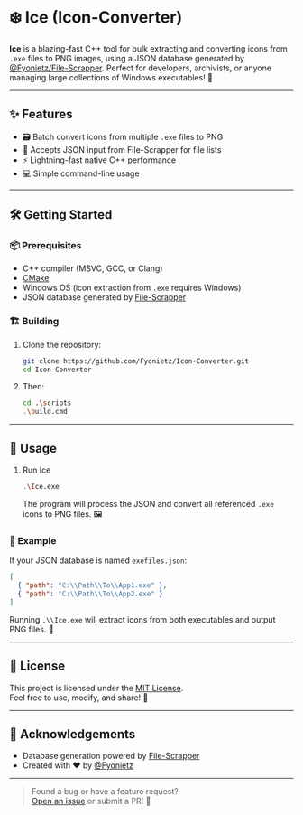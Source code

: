 # ❄️ Ice (Icon-Converter)

**Ice** is a blazing-fast C++ tool for bulk extracting and converting icons from `.exe` files to PNG images, using a JSON database generated by [@Fyonietz/File-Scrapper](https://github.com/Fyonietz/File-Scrapper). Perfect for developers, archivists, or anyone managing large collections of Windows executables! 🚀

---

## ✨ Features

- 🗃️ Batch convert icons from multiple `.exe` files to PNG
- 📄 Accepts JSON input from File-Scrapper for file lists
- ⚡ Lightning-fast native C++ performance
- 💻 Simple command-line usage

---

## 🛠️ Getting Started

### 📦 Prerequisites

- C++ compiler (MSVC, GCC, or Clang)
- [CMake](https://cmake.org/)
- Windows OS (icon extraction from `.exe` requires Windows)
- JSON database generated by [File-Scrapper](https://github.com/Fyonietz/File-Scrapper)

### 🏗️ Building

1. Clone the repository:
    ```sh
    git clone https://github.com/Fyonietz/Icon-Converter.git
    cd Icon-Converter
    ```

2. Then:
    ```sh
    cd .\scripts
    .\build.cmd
    ```

---

## 🚀 Usage

1. Run Ice
    ```sh
    .\Ice.exe
    ```
   The program will process the JSON and convert all referenced `.exe` icons to PNG files. 🖼️

### 📝 Example

If your JSON database is named `exefiles.json`:
```json
[
  { "path": "C:\\Path\\To\\App1.exe" },
  { "path": "C:\\Path\\To\\App2.exe" }
]
```
Running `.\\Ice.exe` will extract icons from both executables and output PNG files. 🎉

---

## 📄 License

This project is licensed under the [MIT License](LICENSE).  
Feel free to use, modify, and share! 👐

---

## 🙏 Acknowledgements

- Database generation powered by [File-Scrapper](https://github.com/Fyonietz/File-Scrapper)
- Created with ❤️ by [@Fyonietz](https://github.com/Fyonietz)

---

> Found a bug or have a feature request?  
> [Open an issue](https://github.com/Fyonietz/Icon-Converter/issues) or submit a PR! 🌟
